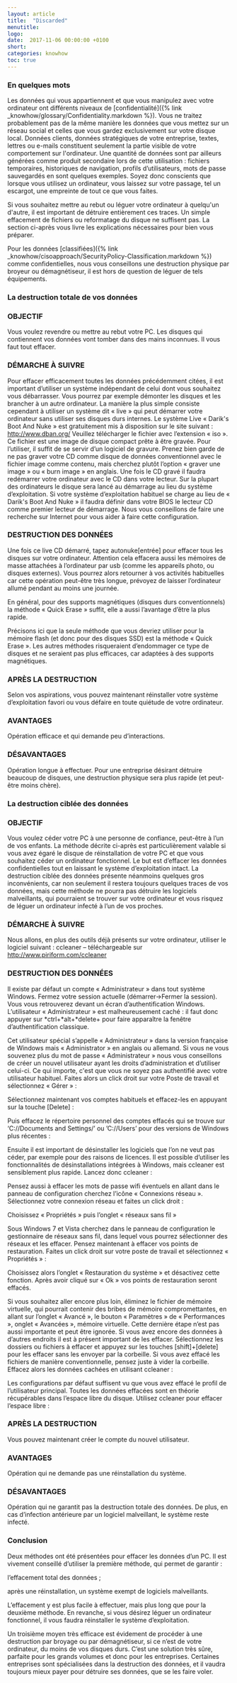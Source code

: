 ```yaml
---
layout: article
title:  "Discarded"
menutitle:
logo:
date:  2017-11-06 00:00:00 +0100
short:
categories: knowhow
toc: true
---
```


<h3 class="titre-page" id="in-brief">En quelques mots</h3>
Les données qui vous appartiennent et que vous manipulez avec votre ordinateur ont différents niveaux de [confidentialité]({% link _knowhow/glossary/Confidentiality.markdown %}). Vous ne traitez probablement pas de la même manière les données que vous mettez sur un réseau social et celles que vous gardez exclusivement sur votre disque local. Données clients, données stratégiques de votre entreprise, textes, lettres ou e-mails constituent seulement la partie visible de votre comportement sur l'ordinateur. Une quantité de données sont par ailleurs générées comme produit secondaire lors de cette utilisation : fichiers temporaires, historiques de navigation, profils d’utilisateurs, mots de passe sauvegardés en sont quelques exemples. Soyez donc conscients que lorsque vous utilisez un ordinateur, vous laissez sur votre passage, tel un escargot, une empreinte de tout ce que vous faites.

Si vous souhaitez mettre au rebut ou léguer votre ordinateur à quelqu'un d'autre, il est important de détruire entièrement ces traces. Un simple effacement de fichiers ou reformatage du disque ne suffisent pas. La section ci-après vous livre les explications nécessaires pour bien vous préparer.

Pour les données [classifiées]({% link _knowhow/cisoapproach/SecurityPolicy-Classification.markdown %}) comme confidentielles, nous vous conseillons une destruction physique par broyeur ou démagnétiseur, il est hors de question de léguer de tels équipements.

<h3 class="titre-page" id="in-brief">La destruction totale de vos données</h3>

### OBJECTIF
Vous voulez revendre ou mettre au rebut votre PC. Les disques qui contiennent vos données vont tomber dans des mains inconnues. Il vous faut tout effacer.

### DÉMARCHE À SUIVRE
Pour effacer efficacement toutes les données précédemment citées, il est important d’utiliser un système indépendant de celui dont vous souhaitez vous débarrasser. Vous pourrez par exemple démonter les disques et les brancher à un autre ordinateur. La manière la plus simple consiste cependant à utiliser un système dit « live » qui peut démarrer votre ordinateur sans utiliser ses disques durs internes.
Le système Live « Darik's Boot And Nuke » est gratuitement mis à disposition sur le site suivant : http://www.dban.org/
Veuillez télécharger le fichier avec l’extension « iso ». Ce fichier est une image de disque compact prête à être gravée. Pour l’utiliser, il suffit de se servir d’un logiciel de gravure. Prenez bien garde de ne pas graver votre CD comme disque de données conventionnel avec le fichier image comme contenu, mais cherchez plutôt l’option « graver une image » ou « burn image » en anglais.
Une fois le CD gravé il faudra redémarrer votre ordinateur avec le CD dans votre lecteur. Sur la plupart des ordinateurs le disque sera lancé au démarrage au lieu du système d’exploitation. Si votre système d’exploitation habituel se charge au lieu de « Darik's Boot And Nuke » il faudra définir dans votre BIOS le lecteur CD comme premier lecteur de démarrage. Nous vous conseillons de faire une recherche sur Internet pour vous aider à faire cette configuration.

### DESTRUCTION DES DONNÉES
Une fois ce live CD démarré, tapez autonuke[entrée] pour effacer tous les disques sur votre ordinateur. Attention cela effacera aussi les mémoires de masse attachées à l’ordinateur par usb (comme les appareils photo, ou disques externes). Vous pourrez alors retourner à vos activités habituelles car cette opération peut-être très longue, prévoyez de laisser l’ordinateur allumé pendant au moins une journée.

En général, pour des supports magnétiques (disques durs conventionnels) la méthode « Quick Erase » suffit, elle a aussi l’avantage d’être la plus rapide.

Précisons ici que la seule méthode que vous devriez utiliser pour la mémoire flash (et donc pour des disques SSD) est la méthode « Quick Erase ». Les autres méthodes risqueraient d’endommager ce type de disques et ne seraient pas plus efficaces, car adaptées à des supports magnétiques.

### APRÈS LA DESTRUCTION
Selon vos aspirations, vous pouvez maintenant réinstaller votre système d’exploitation favori ou vous défaire en toute quiétude de votre ordinateur.

### AVANTAGES
Opération efficace et qui demande peu d’interactions.

### DÉSAVANTAGES
Opération longue à effectuer. Pour une entreprise désirant détruire beaucoup de disques, une destruction physique sera plus rapide (et peut-être moins chère).

<h3 class="titre-page" id="la-destruction-ciblee-des-donnees">La destruction ciblée des données</h3>

### OBJECTIF
Vous voulez céder votre PC à une personne de confiance, peut-être à l’un de vos enfants. La méthode décrite ci-après est particulièrement valable si vous avez égaré le disque de réinstallation de votre PC et que vous souhaitez céder un ordinateur fonctionnel. Le but est d’effacer les données confidentielles tout en laissant le système d’exploitation intact.
La destruction ciblée des données présente néanmoins quelques gros inconvénients, car non seulement il restera toujours quelques traces de vos données, mais cette méthode ne pourra pas détruire les logiciels malveillants, qui pourraient se trouver sur votre ordinateur et vous risquez de léguer un ordinateur infecté à l’un de vos proches.

### DÉMARCHE À SUIVRE
Nous allons, en plus des outils déjà présents sur votre ordinateur, utiliser le logiciel suivant : ccleaner – téléchargeable sur http://www.piriform.com/ccleaner

### DESTRUCTION DES DONNÉES
Il existe par défaut un compte « Administrateur » dans tout système Windows. Fermez votre session actuelle (démarrer->Fermer la session). Vous vous retrouverez devant un écran d’authentification Windows. L’utilisateur « Administrateur » est malheureusement caché : il faut donc appuyer sur *ctrl+*alt+*delete+ pour faire apparaître la fenêtre d’authentification classique.

Cet utilisateur spécial s’appelle « Administrateur » dans la version française de Windows mais « Administrator » en anglais ou allemand. Si vous ne vous souvenez plus du mot de passe « Administrateur » nous vous conseillons de créer un nouvel utilisateur ayant les droits d’administration et d’utiliser celui-ci. Ce qui importe, c'est que vous ne soyez pas authentifié avec votre utilisateur habituel.
Faites alors un click droit sur votre Poste de travail et sélectionnez « Gérer » :



Sélectionnez maintenant vos comptes habituels et effacez-les en appuyant sur la touche [Delete] :



Puis effacez le répertoire personnel des comptes effacés qui se trouve sur ‘C://Documents and Settings/’ ou ’C://Users’ pour des versions de Windows plus récentes :


 

Ensuite il est important de désinstaller les logiciels que l’on ne veut pas céder, par exemple pour des raisons de licences. Il est possible d’utiliser les fonctionnalités de désinstallations intégrées à Windows, mais ccleaner est sensiblement plus rapide. Lancez donc ccleaner :



Pensez aussi à effacer les mots de passe wifi éventuels en allant dans le panneau de configuration cherchez l’icône « Connexions réseau ». Sélectionnez votre connexion réseau et faites un click droit :



Choisissez « Propriétés » puis l’onglet « réseaux sans fil »



Sous Windows 7 et Vista cherchez dans le panneau de configuration le gestionnaire de réseaux sans fil, dans lequel vous pourrez sélectionner des réseaux et les effacer.
Pensez maintenant à effacer vos points de restauration. Faites un click droit sur votre poste de travail et sélectionnez « Propriétés » :



Choisissez alors l’onglet « Restauration du système » et désactivez cette fonction. Après avoir cliqué sur « Ok » vos points de restauration seront effacés.



Si vous souhaitez aller encore plus loin, éliminez le fichier de mémoire virtuelle, qui pourrait contenir des bribes de mémoire compromettantes, en allant sur l’onglet « Avancé », le bouton « Paramètres » de « Performances », onglet « Avancées », mémoire virtuelle. Cette dernière étape n’est pas aussi importante et peut être ignorée.
Si vous avez encore des données à d’autres endroits il est à présent important de les effacer. Sélectionnez les dossiers ou fichiers à effacer et appuyez sur les touches [shift]+[delete] pour les effacer sans les envoyer par la corbeille. Si vous avez effacé les fichiers de manière conventionnelle, pensez juste à vider la corbeille.
Effacez alors les données cachées en utilisant ccleaner :



Les configurations par défaut suffisent vu que vous avez effacé le profil de l’utilisateur principal.
Toutes les données effacées sont en théorie récupérables dans l’espace libre du disque. Utilisez ccleaner pour effacer l’espace libre :



### APRÈS LA DESTRUCTION
Vous pouvez maintenant créer le compte du nouvel utilisateur.

### AVANTAGES
Opération qui ne demande pas une réinstallation du système.

### DÉSAVANTAGES
Opération qui ne garantit pas la destruction totale des données. De plus, en cas d’infection antérieure par un logiciel malveillant, le système reste infecté.

<h3 class="titre-page" id="conclusion">Conclusion</h3>
Deux méthodes ont été présentées pour effacer les données d’un PC. Il est vivement conseillé d’utiliser la première méthode, qui permet de garantir :

l’effacement total des données ;

après une réinstallation, un système exempt de logiciels malveillants.

L’effacement y est plus facile à effectuer, mais plus long que pour la deuxième méthode. En revanche, si vous désirez léguer un ordinateur fonctionnel, il vous faudra réinstaller le système d’exploitation.

Un troisième moyen très efficace est évidement de procéder à une destruction par broyage ou par démagnétiseur, si ce n’est de votre ordinateur, du moins de vos disques durs. C’est une solution très sûre, parfaite pour les grands volumes et donc pour les entreprises. Certaines entreprises sont spécialisées dans la destruction des données, et il vaudra toujours mieux payer pour détruire ses données, que se les faire voler.